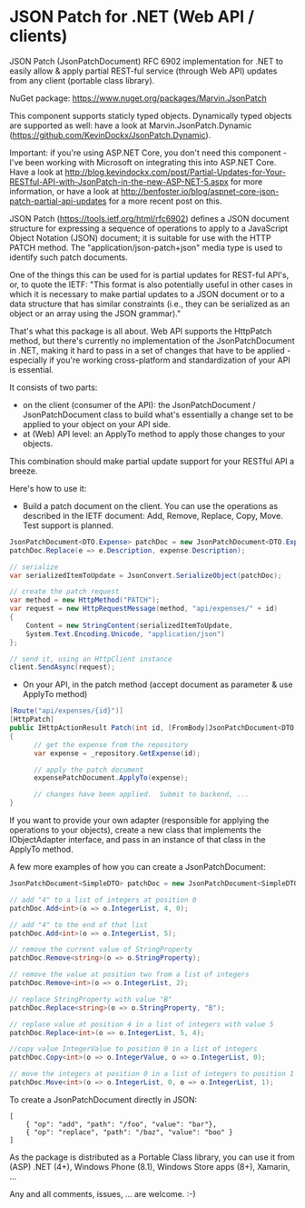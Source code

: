 JSON Patch for .NET (Web API / clients)
=======================================

JSON Patch (JsonPatchDocument) RFC 6902 implementation for .NET to easily allow & apply partial REST-ful service (through Web API) updates from any client (portable class library).  

NuGet package: https://www.nuget.org/packages/Marvin.JsonPatch

This component supports staticly typed objects.  Dynamically typed objects are supported as well: have a look at Marvin.JsonPatch.Dynamic (https://github.com/KevinDockx/JsonPatch.Dynamic). 

Important: if you're using ASP.NET Core, you don't need this component - I've been working with Microsoft on integrating this into ASP.NET Core.  Have a look at http://blog.kevindockx.com/post/Partial-Updates-for-Your-RESTful-API-with-JsonPatch-in-the-new-ASP-NET-5.aspx for more information, or have a look at http://benfoster.io/blog/aspnet-core-json-patch-partial-api-updates for a more recent post on this.

JSON Patch (https://tools.ietf.org/html/rfc6902) defines a JSON document structure for expressing a sequence of operations to apply to a JavaScript Object Notation (JSON) document; it is suitable for use with the HTTP PATCH method. The "application/json-patch+json" media type is used to identify such patch documents.

One of the things this can be used for is partial updates for REST-ful API's, or, to quote the IETF: "This format is also potentially useful in other cases in which it is necessary to make partial updates to a JSON document or to a data structure that has similar constraints (i.e., they can be serialized as an object or an array using the JSON grammar)."

That's what this package is all about. Web API supports the HttpPatch method, but there's currently no implementation of the JsonPatchDocument in .NET, making it hard to pass in a set of changes that have to be applied - especially if you're working cross-platform and standardization of your API is essential.  

It consists of two parts:
- on the client (consumer of the API): the JsonPatchDocument / JsonPatchDocument<T> class to build what's essentially a change set to be applied to your object on your API side.
- at (Web) API level: an ApplyTo method to apply those changes to your objects.

This combination should make partial update support for your RESTful API a breeze.

Here's how to use it:
- Build a patch document on the client.  You can use the operations as described in the IETF document: Add, Remove, Replace, Copy, Move.  Test support is planned.

```csharp
JsonPatchDocument<DTO.Expense> patchDoc = new JsonPatchDocument<DTO.Expense>();
patchDoc.Replace(e => e.Description, expense.Description);

// serialize
var serializedItemToUpdate = JsonConvert.SerializeObject(patchDoc);

// create the patch request
var method = new HttpMethod("PATCH");
var request = new HttpRequestMessage(method, "api/expenses/" + id)
{
    Content = new StringContent(serializedItemToUpdate,
    System.Text.Encoding.Unicode, "application/json")
};

// send it, using an HttpClient instance
client.SendAsync(request);
```

- On your API, in the patch method (accept document as parameter & use ApplyTo method)

```csharp
[Route("api/expenses/{id}")]
[HttpPatch]
public IHttpActionResult Patch(int id, [FromBody]JsonPatchDocument<DTO.Expense> expensePatchDocument)
{
      // get the expense from the repository
      var expense = _repository.GetExpense(id);

      // apply the patch document 
      expensePatchDocument.ApplyTo(expense);

      // changes have been applied.  Submit to backend, ... 
}
```


If you want to provide your own adapter (responsible for applying the operations to your objects), create a new class that implements the IObjectAdapter interface, and pass in an instance of that class in the ApplyTo method.

A few more examples of how you can create a JsonPatchDocument:

```csharp
JsonPatchDocument<SimpleDTO> patchDoc = new JsonPatchDocument<SimpleDTO>();

// add "4" to a list of integers at position 0
patchDoc.Add<int>(o => o.IntegerList, 4, 0);

// add "4" to the end of that list
patchDoc.Add<int>(o => o.IntegerList, 5);

// remove the current value of StringProperty
patchDoc.Remove<string>(o => o.StringProperty);

// remove the value at position two from a list of integers
patchDoc.Remove<int>(o => o.IntegerList, 2);

// replace StringProperty with value "B"
patchDoc.Replace<string>(o => o.StringProperty, "B");

// replace value at position 4 in a list of integers with value 5
patchDoc.Replace<int>(o => o.IntegerList, 5, 4);

//copy value IntegerValue to position 0 in a list of integers
patchDoc.Copy<int>(o => o.IntegerValue, o => o.IntegerList, 0);

// move the integers at position 0 in a list of integers to position 1 in that same list
patchDoc.Move<int>(o => o.IntegerList, 0, o => o.IntegerList, 1);
```

To create a JsonPatchDocument directly in JSON:

```
[
    { "op": "add", "path": "/foo", "value": "bar"},
    { "op": "replace", "path": "/baz", "value": "boo" }
]
```

As the package is distributed as a Portable Class library, you can use it from (ASP) .NET (4+), Windows Phone (8.1), Windows Store apps (8+), Xamarin, ...


Any and all comments, issues, ... are welcome. :-)
